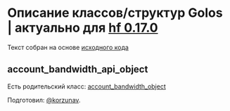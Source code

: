 # Описание классов/структур Golos | актуально для [hf 0.17.0](https://github.com/GolosChain/golos/releases/tag/v0.17.0)
Текст собран на основе [исходного кода](https://github.com/GolosChain/golos/tree/master/plugins/database_api/include/golos/plugins/database_api/forward.hpp)

## account_bandwidth_api_object

Есть родительский класс: [account_bandwidth_object](account_bandwidth_object.md)


Подготовил: [@korzunav](https://golos.io/@korzunav).

